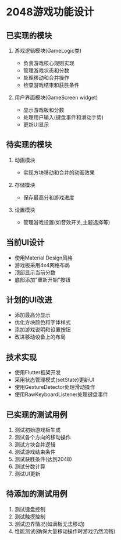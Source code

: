 # 2048游戏功能设计

## 已实现的模块
1. 游戏逻辑模块(GameLogic类)
   - 负责游戏核心规则实现
   - 管理游戏状态和分数
   - 处理移动和合并操作
   - 检查游戏结束和获胜条件

2. 用户界面模块(GameScreen widget)
   - 显示游戏板和分数
   - 处理用户输入(键盘事件和滑动手势)
   - 更新UI显示

## 待实现的模块
1. 动画模块
   - 实现方块移动和合并的动画效果

2. 存储模块
   - 保存最高分和游戏进度

3. 设置模块
   - 管理游戏设置(如音效开关,主题选择等)

## 当前UI设计
- 使用Material Design风格
- 游戏板采用4x4网格布局
- 顶部显示当前分数
- 底部添加"重新开始"按钮

## 计划的UI改进
- 添加最高分显示
- 优化方块颜色和字体样式
- 添加游戏说明和设置按钮
- 改进移动设备上的布局

## 技术实现
- 使用Flutter框架开发
- 采用状态管理模式(setState)更新UI
- 使用GestureDetector处理滑动操作
- 使用RawKeyboardListener处理键盘事件

## 已实现的测试用例
1. 测试初始游戏板生成
2. 测试各个方向的移动操作
3. 测试方块合并逻辑
4. 测试游戏结束条件
5. 测试获胜条件(达到2048)
6. 测试分数计算
7. 测试UI更新

## 待添加的测试用例
1. 测试键盘控制
2. 测试触摸控制
3. 测试边界情况(如满板无法移动)
4. 性能测试(确保大量移动操作时游戏仍然流畅)
